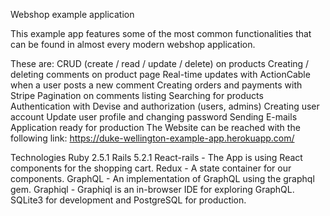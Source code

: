 Webshop example application

This example app features some of the most common functionalities that can be found in almost every modern webshop application.

These are:
CRUD (create / read / update / delete) on products
Creating / deleting comments on product page
Real-time updates with ActionCable when a user posts a new comment
Creating orders and payments with Stripe
Pagination on comments listing
Searching for products
Authentication with Devise and authorization (users, admins)
Creating user account
Update user profile and changing password
Sending E-mails
Application ready for production
The Website can be reached with the following link: https://duke-wellington-example-app.herokuapp.com/

Technologies
Ruby 2.5.1
Rails 5.2.1
React-rails - The App is using React components for the shopping cart.
Redux - A state container for our components.
GraphQL - An implementation of GraphQL using the graphql gem.
Graphiql - Graphiql is an in-browser IDE for exploring GraphQL.
SQLite3 for development and PostgreSQL for production.

